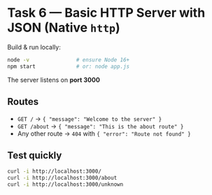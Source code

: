 # Task 6 — Basic HTTP Server with JSON (Native `http`)

Build & run locally:

```bash
node -v               # ensure Node 16+
npm start             # or: node app.js
```

The server listens on **port 3000**

## Routes

- `GET /` → `{ "message": "Welcome to the server" }`
- `GET /about` → `{ "message": "This is the about route" }`
- Any other route → `404` with `{ "error": "Route not found" }`

## Test quickly

```bash
curl -i http://localhost:3000/
curl -i http://localhost:3000/about
curl -i http://localhost:3000/unknown
```
